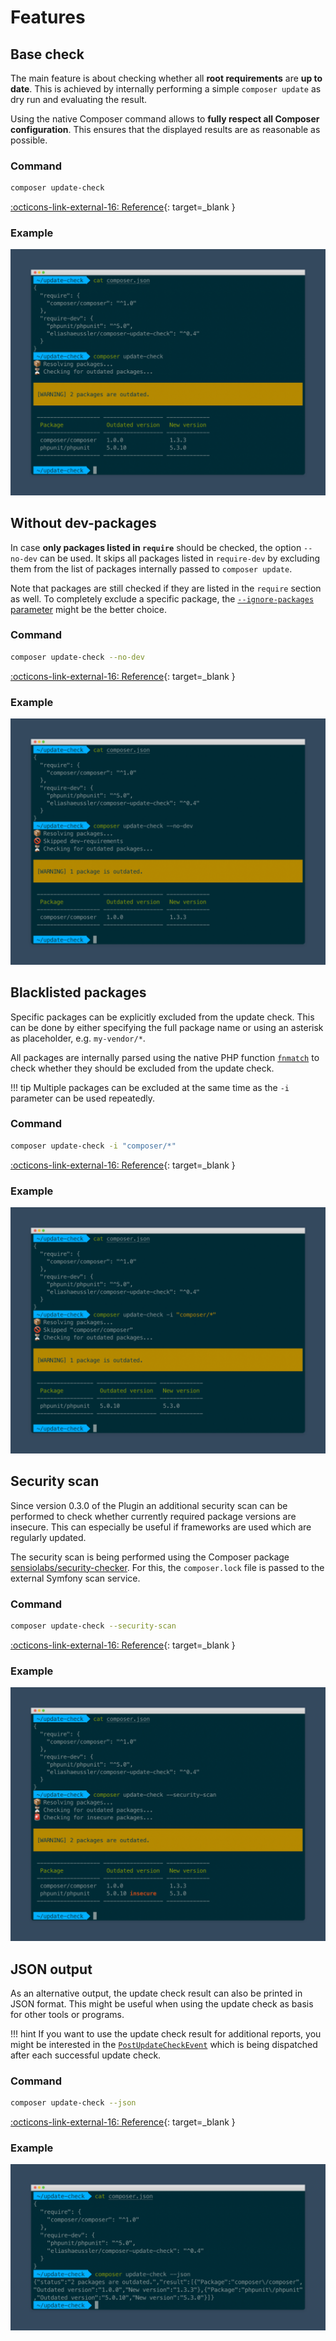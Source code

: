 # Features

## Base check

The main feature is about checking whether all **root requirements** are
**up to date**. This is achieved by internally performing a simple
`composer update` as dry run and evaluating the result.

Using the native Composer command allows to **fully respect all Composer
configuration**. This ensures that the displayed results are as reasonable
as possible.

### Command

```bash
composer update-check
```

[:octicons-link-external-16: Reference](usage.md#command-line-usage){: target=_blank }

### Example

![Update check for all required packages](images/features/update-check.png)

## Without dev-packages

In case **only packages listed in `require`** should be checked, the option
`--no-dev` can be used. It skips all packages listed in `require-dev` by
excluding them from the list of packages internally passed to `composer update`.

Note that packages are still checked if they are listed in the `require`
section as well. To completely exclude a specific package, the
[`--ignore-packages` parameter](#blacklisted-packages) might be the better
choice.

### Command

```bash
composer update-check --no-dev
```

[:octicons-link-external-16: Reference](usage.md#-no-dev){: target=_blank }

### Example

![Update check without dev-packages](images/features/update-check-no-dev.png)

## Blacklisted packages

Specific packages can be explicitly excluded from the update check. This can
be done by either specifying the full package name or using an asterisk as
placeholder, e.g. `my-vendor/*`.

All packages are internally parsed using the native PHP function
[`fnmatch`](https://www.php.net/manual/de/function.fnmatch.php) to check
whether they should be excluded from the update check.

!!! tip
    Multiple packages can be excluded at the same time as the `-i` parameter
    can be used repeatedly.

### Command

```bash
composer update-check -i "composer/*"
```

[:octicons-link-external-16: Reference](usage.md#-ignore-packages-i){: target=_blank }

### Example

![Update check without ignored packages](images/features/update-check-blacklist.png)

## Security scan

Since version 0.3.0 of the Plugin an additional security scan can be
performed to check whether currently required package versions are
insecure. This can especially be useful if frameworks are used which
are regularly updated.

The security scan is being performed using the Composer package
[sensiolabs/security-checker](https://packagist.org/packages/sensiolabs/security-checker).
For this, the `composer.lock` file is passed to the external Symfony
scan service.

### Command

```bash
composer update-check --security-scan
```

[:octicons-link-external-16: Reference](usage.md#-security-scan-s){: target=_blank }

### Example

![Update check with additional security scan](images/features/update-check-security-scan.png)

## JSON output

As an alternative output, the update check result can also be printed in
JSON format. This might be useful when using the update check as basis for
other tools or programs.

!!! hint
    If you want to use the update check result for additional reports,
    you might be interested in the
    [`PostUpdateCheckEvent`](https://gitlab.elias-haeussler.de/eliashaeussler/composer-update-check/-/blob/master/src/Event/PostUpdateCheckEvent.php)
    which is being dispatched after each successful update check.

### Command

```bash
composer update-check --json
```

[:octicons-link-external-16: Reference](usage.md#-json-j){: target=_blank }

### Example

![Update check with JSON-formatted output](images/features/update-check-json.png)
